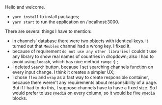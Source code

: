 Hello and welcome.

- `yarn install` to install packages;
- `yarn start` to run the application on /localhost:3000.

There are several things I have to mention:
- in channels' database there were two objects with identical keys. It turned out that `Meubles` channel had a wrong key. I fixed it.
- because of requirement `do not use any other libraries` I couldn't use any library to show real names of countries in dropdown; also I had to avoid using `lodash`, which has nice method `range` :) ;
- I deleted `Search` button, because I set searching channels function on every input change. I think it creates a simpler UX;
- I chose `flex` and `wrap` as a fast way to create responsible container, because there weren't any requirements about responsibility of a page. But if I had to do this, I suppose channels have to have a fixed size. So I would prefer to use `@media` on every column, so it would be five `@media` blocks.

